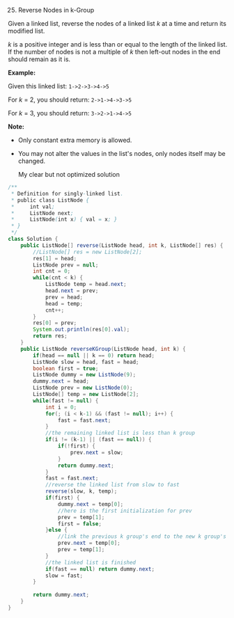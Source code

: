 25. Reverse Nodes in k-Group

Given a linked list, reverse the nodes of a linked list *k* at a time and return its modified list.

*k* is a positive integer and is less than or equal to the length of the linked list. If the number of nodes is not a multiple of *k* then left-out nodes in the end should remain as it is.


**Example:**

Given this linked list: `1->2->3->4->5`

For *k* = 2, you should return: `2->1->4->3->5`

For *k* = 3, you should return: `3->2->1->4->5`

**Note:**

- Only constant extra memory is allowed.

- You may not alter the values in the list's nodes, only nodes itself may be changed.

  My clear but not optimized solution

```java
/**
 * Definition for singly-linked list.
 * public class ListNode {
 *     int val;
 *     ListNode next;
 *     ListNode(int x) { val = x; }
 * }
 */
class Solution {
    public ListNode[] reverse(ListNode head, int k, ListNode[] res) {
        //ListNode[] res = new ListNode[2];
        res[1] = head;
        ListNode prev = null;
        int cnt = 0;
        while(cnt < k) {
            ListNode temp = head.next;
            head.next = prev;
            prev = head;
            head = temp;
            cnt++;
        }
        res[0] = prev;
        System.out.println(res[0].val);
        return res;
    }
    public ListNode reverseKGroup(ListNode head, int k) {
        if(head == null || k == 0) return head;
        ListNode slow = head, fast = head;
        boolean first = true;
        ListNode dummy = new ListNode(9);
        dummy.next = head;
        ListNode prev = new ListNode(0);
        ListNode[] temp = new ListNode[2];
        while(fast != null) {
            int i = 0;
            for(; (i < k-1) && (fast != null); i++) {
                fast = fast.next;
            }
            //the remaining linked list is less than k group
            if(i != (k-1) || (fast == null)) {
                if(!first) {
                    prev.next = slow;
                }
                return dummy.next;
            }
            fast = fast.next;
            //reverse the linked list from slow to fast
            reverse(slow, k, temp);
            if(first) {
                dummy.next = temp[0];
                //here is the first initialization for prev
                prev = temp[1];
                first = false;
            }else {
                //link the previous k group's end to the new k group's head
                prev.next = temp[0];
                prev = temp[1];
            }
            //the linked list is finished
            if(fast == null) return dummy.next;
            slow = fast;
        }
        
        return dummy.next;
    }
}
```

